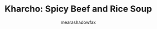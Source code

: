 ---
title: "Kharcho: Spicy Beef and Rice Soup"
description: "A hearty and flavorful Georgian soup featuring tender beef, fluffy rice, and a rich broth spiced with aromatic herbs."

author: "mearashadowfax"
pubDate: 2024-04-19

image: "../../images/kharcho-soup.avif"
imageAlt: "A bowl of kharcho soup with red broth, chunks of beef, rice, and fresh herbs"

cookingTime: 60

steps:
        - title: "Make the Khmeli Suneli Spice Mix (Optional)"
          actions:
            - "In a mortar and pestle or spice grinder, combine 1 teaspoon each of dried coriander seeds, blue fenugreek seeds, and marigold petals. Grind to a powder. Alternatively, use 1 ½ teaspoons of pre-made khmeli suneli spice mix."

        - title: "Brown the Beef"
          actions:
           - "In a large pot or Dutch oven, heat 2 tablespoons of vegetable oil over medium-high heat. Season 1 pound of beef stew meat, cut into bite-sized pieces, with salt and pepper. Add the beef to the hot oil and brown on all sides, about 5-7 minutes."

        - title: "Sauté the Onions and Garlic"
          actions:
           - "Transfer the browned beef to a plate. Add 1 tablespoon of butter to the pot and melt it over medium heat. Add 1 chopped onion and cook until softened, about 3 minutes. Stir in 2 cloves of minced garlic and cook for an additional minute, until fragrant."

        - title: "Deglaze the Pan and Add Tomatoes"
          actions:
           - "Pour in 1 cup of beef broth or water, scraping up any browned bits from the bottom of the pot. Add 1 (14.5 oz) can of diced tomatoes, undrained, and bring to a simmer."

        - title: "Simmer with Spices and Herbs"
          actions:
           - "Return the browned beef to the pot. Add the prepared khmeli suneli spice mix (or store-bought), 1 bay leaf, and a pinch of dried red pepper flakes (adjust to your spice preference). Simmer for 30 minutes, or until the beef is tender."

        - title: "Cook the Rice"
          actions:
           - "In a separate pot, bring 1 cup of water or beef broth to a boil. Add 1/2 cup of rinsed white rice and a pinch of salt. Reduce heat, cover, and simmer for 15 minutes, or until the rice is cooked through and fluffy."

        - title: "Thicken the Soup (Optional)"
          actions:
            - "In a small bowl, whisk together 1 tablespoon of tomato paste with a little bit of water to create a slurry. Gradually stir the slurry into the soup until it reaches your desired consistency. You can also add a teaspoon of cornstarch mixed with water for thickening."

        - title: "Assemble and Serve"
          actions:
           - "Stir the cooked rice into the soup pot. Remove the bay leaf. Taste and adjust seasonings with salt, pepper, and additional red pepper flakes if desired."
           - "Garnish with chopped fresh cilantro and parsley. Serve hot alongside crusty bread for a satisfying meal."

ingredients:
  - title: "For the Khmeli Suneli Spice Mix (Optional)"
    items:
      - quantity: "1"
        name: "teaspoon dried coriander seeds"
      - quantity: "1"
        name: "teaspoon blue fenugreek seeds"
      - quantity: "1"
        name: "teaspoon dried marigold petals (or 1 ½ teaspoons pre-made khmeli suneli spice mix)"
  - title: "For the Soup"
    items:
      - quantity: "2"
        name: "tablespoons vegetable oil"
      - quantity: "1"
        name: "pound beef stew meat, cut into bite-sized pieces"
      - quantity: ""
        name: "Salt and pepper, to taste"
      - quantity: "1"
        name: "tablespoon butter"
      - quantity: "1"
        name: "chopped onion"
      - quantity: "2"
        name: "cloves garlic, minced"
      - quantity: "1"
        name: "cup beef broth or water"
      - quantity: "1"
        name: "can diced tomatoes, undrained"
      - quantity: "1"
        name: "prepared khmeli suneli spice mix (or store-bought, see recipe note)"
      - quantity: "1"
        name: "bay leaf"
      - quantity: ""
        name: "Pinch of dried red pepper flakes"
      - quantity: "1"
        name: "cup white rice, rinsed"
      - quantity: "1"
        name: "tablespoon tomato paste"
      - quantity: ""
        name: "Water, for thinning tomato paste slurry (optional)"
      - quantity: "1"
        name: "teaspoon cornstarch (optional)"
      - quantity: ""
        name: "Chopped fresh cilantro and parsley, for garnish"
      - quantity: ""
        name: "Crusty bread, for serving (optional)"

recipeNotes:
  [
    "Khmeli suneli is a Georgian spice blend that typically includes coriander, fenugreek, marigold petals, blue fenugreek, cloves, cinnamon, and sometimes chilies. If unavailable, you can substitute with a mixture of ground coriander, turmeric, and paprika.",
    "For a richer flavored soup, use bone-in beef chuck roast instead of stew meat. However, increase the cooking time until the beef is very tender, falling off the bone.",
    "Adjust the amount of red pepper flakes to your desired spice level. You can also add a chopped fresh chili pepper for an extra kick.",
    "Chopped fresh tarragon can be used in place of, or in addition to, cilantro and parsley for a different flavor profile."
  ]

tags: ["soup", "beef", "georgian"]

slug: kharcho-beef-soup
---